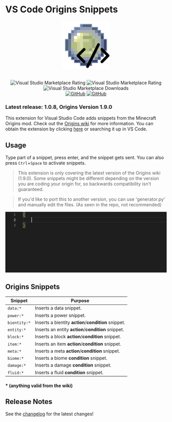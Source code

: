 # VS Code Origins Snippets

<div align=center>
    <img src="/src/icon.webp" style="width: 150px">
    <br><br>
    
![Visual Studio Marketplace Rating](https://img.shields.io/visual-studio-marketplace/v/UnderGame.vscode-origins-snippets.svg?style=flat-square)
![Visual Studio Marketplace Rating](https://img.shields.io/visual-studio-marketplace/r/UnderGame.vscode-origins-snippets.svg?style=flat-square)
![Visual Studio Marketplace Downloads](https://img.shields.io/visual-studio-marketplace/d/UnderGame.vscode-origins-snippets.svg?style=flat-square)<br>
[![GitHub](https://img.shields.io/github/issues/xUnderGame/vscode-origins-snippets.svg?style=flat-square)](https://github.com/xUnderGame/vscode-origins-snippets)
[![GitHub](https://img.shields.io/github/stars/xUnderGame/vscode-origins-snippets.svg?style=flat-square)](https://github.com/xUnderGame/vscode-origins-snippets)
</div>

### **Latest release: 1.0.8, Origins Version 1.9.0**

This extension for Visual Studio Code adds snippets from the Minecraft Origins mod. Check out the [Origins wiki](https://origins.readthedocs.io/en/latest) for more information. You can obtain the extension by clicking [here](https://marketplace.visualstudio.com/items?itemName=UnderGame.vscode-origins-snippets) or searching it up in VS Code.

## Usage

Type part of a snippet, press enter, and the snippet gets sent. You can also press `Ctrl`+`Space` to activate snippets.

> This extension is only covering the latest version of the Origins wiki (1.9.0). Some snippets might be different depending on the version you are coding your origin for, so backwards compatibility isn't guaranteed.

> If you'd like to port this to another version, you can use 'generator.py' and manually edit the files. (As seen in the repo, not recommended)

![Demo](/src/demo.gif)

## Origins Snippets

| Snippet      | Purpose                                              |
| ------------ | ---------------------------------------------------- |
| `data:*`     | Inserts a data snippet.                              |
| `power:*`    | Inserts a power snippet.                             |
| `bientity:*` | Inserts a bientity **action**/**condition** snippet. |
| `entity:*`   | Inserts an entity **action**/**condition** snippet.  |
| `block:*`    | Inserts a block **action**/**condition** snippet.    |
| `item:*`     | Inserts an item **action**/**condition** snippet.    |
| `meta:*`     | Inserts a meta **action**/**condition** snippet.     |
| `biome:*`    | Inserts a biome **condition** snippet.               |
| `damage:*`   | Inserts a damage **condition** snippet.              |
| `fluid:*`    | Inserts a fluid **condition** snippet.               |

#### \* (anything valid from the wiki)

## Release Notes

See the [changelog](CHANGELOG.md) for the latest changes!
